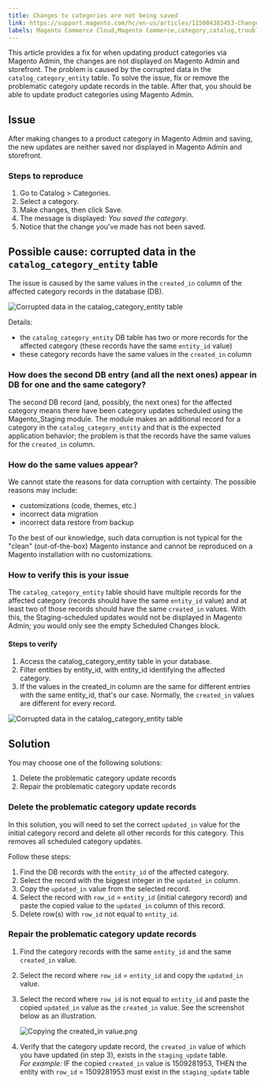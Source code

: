 ```yaml
---
title: Changes to categories are not being saved
link: https://support.magento.com/hc/en-us/articles/115004383453-Changes-to-categories-are-not-being-saved
labels: Magento Commerce Cloud,Magento Commerce,category,catalog,troubleshooting
---
```


This article provides a fix for when updating product categories via Magento Admin, the changes are not displayed on Magento Admin and storefront. The problem is caused by the corrupted data in the `` catalog_category_entity `` table. To solve the issue, fix or remove the problematic category update records in the table. After that, you should be able to update product categories using Magento Admin.

## Issue

After making changes to a product category in Magento Admin and saving, the new updates are neither saved nor displayed in Magento Admin and storefront.

### Steps to reproduce

1. Go to Catalog > Categories.
1. Select a category.
1. Make changes, then click Save.
1. The message is displayed: _You saved the category_.
1. Notice that the change you've made has not been saved.

## Possible cause: corrupted data in the `` catalog_category_entity `` table

The issue is caused by the same values in the `` created_in `` column of the affected category records in the database (DB).

![Corrupted data in the catalog_category_entity table](https://support.magento.com/hc/article_attachments/115005488234/catalog_category_entity.png)

Details:

* the `` catalog_category_entity `` DB table has two or more records for the affected category (these records have the same `` entity_id `` value)
* these category records have the same values in the `` created_in `` column

### How does the second DB entry (and all the next ones) appear in DB for one and the same category?

The second DB record (and, possibly, the next ones) for the affected category means there have been category updates scheduled using the Magento\_Staging module. The module makes an additional record for a category in the `` catalog_category_entity `` and that is the expected application behavior; the problem is that the records have the same values for the `` created_in `` column.

### How do the same values appear?

We cannot state the reasons for data corruption with certainty. The possible reasons may include:

* customizations (code, themes, etc.)
* incorrect data migration
* incorrect data restore from backup

To the best of our knowledge, such data corruption is not typical for the "clean" (out-of-the-box) Magento instance and cannot be reproduced on a Magento installation with no customizations.

### How to verify this is your issue

The `` catalog_category_entity `` table should have multiple records for the affected category (records should have the same `` entity_id `` value) and at least two of those records should have the same `` created_in `` values. With this, the Staging-scheduled updates would not be displayed in Magento Admin; you would only see the empty Scheduled Changes block.

#### Steps to verify

1. Access the catalog\_category\_entity table in your database.
1. Filter entities by entity\_id, with entity\_id identifying the affected category.
1. If the values in the created\_in column are the same for different entries with the same entity\_id, that's our case. Normally, the `` created_in `` values are different for every record.

![Corrupted data in the catalog_category_entity table](https://support.magento.com/hc/article_attachments/115005488234/catalog_category_entity.png)

## Solution

You may choose one of the following solutions:

1. Delete the problematic category update records
1. Repair the problematic category update records

### Delete the problematic category update records

In this solution, you will need to set the correct `` updated_in `` value for the initial category record and delete all other records for this category. This removes all scheduled category updates.

Follow these steps:

1. Find the DB records with the `` entity_id `` of the affected category.
1. Select the record with the biggest integer in the `` updated_in `` column.
1. Copy the `` updated_in `` value from the selected record.
1. Select the record with `` row_id `` = `` entity_id `` (initial category record) and paste the copied value to the `` updated_in `` column of this record.
1. Delete row(s) with `` row_id `` not equal to `` entity_id ``.

### Repair the problematic category update records

1. Find the category records with the same `` entity_id `` and the same `` created_in `` value.
1. Select the record where `` row_id `` = `` entity_id `` and copy the `` updated_in `` value.
1. Select the record where `` row_id `` is not equal to `` entity_id `` and paste the copied `` updated_in `` value as the `` created_in `` value. See the screenshot below as an illustration.  
      
    ![Copying the created_in value.png](https://support.magento.com/hc/article_attachments/115005444433/copy_created-in_value.png)  
      
    
1. Verify that the category update record, the `` created_in `` value of which you have updated (in step 3), exists in the `` staging_update `` table.  
    _For example:_ IF the copied `` created_in `` value is 1509281953, THEN the entity with `` row_id `` = 1509281953 must exist in the `` staging_update `` table

 